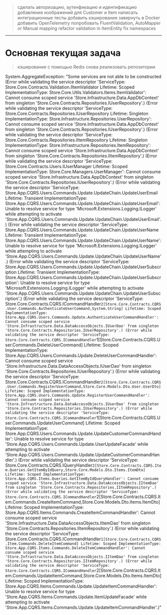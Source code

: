   > сделать авторизацию, аутенфикацию и идентификацию
  > добавление изображений для Customer и Item
  > написать интеграционные тесты
  > добавить кэширование
  > завернуть в Docker
  > добавить OpenTelemetry
  > попробовать FluentValidation, AutoMapper or Manual mapping
  > refactor validation in ItemEntity
  > fix namespaces
---
# Основная текущая задача
  > кэширование с помощью Redis
  > снова реализовать репозитории

System.AggregateException: "Some services are not able to be constructed (Error while validating the service descriptor 'ServiceType: Store.Core.Contracts.Validation.IItemValidator Lifetime: Scoped ImplementationType: Store.Core.Utils.Validators.Items.ItemValidator': Cannot consume scoped service 'Store.Infrastructure.Data.AppDbContext' from singleton 'Store.Core.Contracts.Repositories.IUserRepository'.) (Error while validating the service descriptor 'ServiceType: Store.Core.Contracts.Repositories.IUserRepository Lifetime: Singleton ImplementationType: Store.Infrastructure.Repositories.UserRepository': Cannot consume scoped service 'Store.Infrastructure.Data.AppDbContext' from singleton 'Store.Core.Contracts.Repositories.IUserRepository'.) (Error while validating the service descriptor 'ServiceType: Store.Core.Contracts.Repositories.IItemRepository Lifetime: Singleton ImplementationType: Store.Infrastructure.Repositories.ItemRepository': Cannot consume scoped service 'Store.Infrastructure.Data.AppDbContext' from singleton 'Store.Core.Contracts.Repositories.IItemRepository'.) (Error while validating the service descriptor 'ServiceType: Store.Core.Contracts.Users.IUserManager Lifetime: Scoped ImplementationType: Store.Core.Managers.UserManager': Cannot consume scoped service 'Store.Infrastructure.Data.AppDbContext' from singleton 'Store.Core.Contracts.Repositories.IUserRepository'.) (Error while validating the service descriptor 'ServiceType: Store.App.CQRS.Users.Commands.Update.UpdateChain.UpdateUserEmail Lifetime: Transient ImplementationType: Store.App.CQRS.Users.Commands.Update.UpdateChain.UpdateUserEmail': Unable to resolve service for type 'Microsoft.Extensions.Logging.ILogger' while attempting to activate 'Store.App.CQRS.Users.Commands.Update.UpdateChain.UpdateUserEmail'.) (Error while validating the service descriptor 'ServiceType: Store.App.CQRS.Users.Commands.Update.UpdateChain.UpdateUserName Lifetime: Transient ImplementationType: Store.App.CQRS.Users.Commands.Update.UpdateChain.UpdateUserName': Unable to resolve service for type 'Microsoft.Extensions.Logging.ILogger' while attempting to activate 'Store.App.CQRS.Users.Commands.Update.UpdateChain.UpdateUserName'.) (Error while validating the service descriptor 'ServiceType: Store.App.CQRS.Users.Commands.Update.UpdateChain.UpdateUserSubscription Lifetime: Transient ImplementationType: Store.App.CQRS.Users.Commands.Update.UpdateChain.UpdateUserSubscription': Unable to resolve service for type 'Microsoft.Extensions.Logging.ILogger' while attempting to activate 'Store.App.CQRS.Users.Commands.Update.UpdateChain.UpdateUserSubscription'.) (Error while validating the service descriptor 'ServiceType: Store.Core.Contracts.CQRS.ICommandHandler`2[Store.Core.Contracts.CQRS.User.Commands.AuthenticateUserCommand,System.String] Lifetime: Scoped ImplementationType: Store.App.CQRS.Users.Commands.Update.AuthenticateUserCommandHandler': Cannot consume scoped service 'Store.Infrastructure.Data.DataAccessObjects.IUserDao' from singleton 'Store.Core.Contracts.Repositories.IUserRepository'.) (Error while validating the service descriptor 'ServiceType: Store.Core.Contracts.CQRS.ICommandHandler`1[Store.Core.Contracts.CQRS.User.Commands.DeleteUserCommand] Lifetime: Scoped ImplementationType: Store.App.CQRS.Users.Commands.Update.DeleteUserCommandHandler': Cannot consume scoped service 'Store.Infrastructure.Data.DataAccessObjects.IUserDao' from singleton 'Store.Core.Contracts.Repositories.IUserRepository'.) (Error while validating the service descriptor 'ServiceType: Store.Core.Contracts.CQRS.ICommandHandler`2[Store.Core.Contracts.CQRS.User.Commands.RegisterUserCommand,Store.Core.Models.Dto.User.UserDto] Lifetime: Scoped ImplementationType: Store.App.CQRS.Users.Commands.Update.RegisterUserCommandHandler': Cannot consume scoped service 'Store.Infrastructure.Data.DataAccessObjects.IUserDao' from singleton 'Store.Core.Contracts.Repositories.IUserRepository'.) (Error while validating the service descriptor 'ServiceType: Store.Core.Contracts.CQRS.ICommandHandler`1[Store.Core.Contracts.CQRS.User.Commands.UpdateUserCommand] Lifetime: Scoped ImplementationType: Store.App.CQRS.Users.Commands.Update.UpdateCustomerCommandHandler': Unable to resolve service for type 'Store.App.CQRS.Users.Commands.Update.UserUpdateFacade' while attempting to activate 'Store.App.CQRS.Users.Commands.Update.UpdateCustomerCommandHandler'.) (Error while validating the service descriptor 'ServiceType: Store.Core.Contracts.CQRS.IQueryHandler`2[Store.Core.Contracts.CQRS.Item.Queries.GetItemByIdQuery,Store.Core.Models.Dto.Items.ItemDto] Lifetime: Scoped ImplementationType: Store.App.CQRS.Items.Queries.GetItemByIdQueryHandler': Cannot consume scoped service 'Store.Infrastructure.Data.DataAccessObjects.IItemDao' from singleton 'Store.Core.Contracts.Repositories.IItemRepository'.) (Error while validating the service descriptor 'ServiceType: Store.Core.Contracts.CQRS.ICommandHandler`2[Store.Core.Contracts.CQRS.Item.Commands.CreateItemCommand,Store.Core.Models.Dto.Items.ItemDto] Lifetime: Scoped ImplementationType: Store.App.CQRS.Items.Commands.CreateItemCommandHandler': Cannot consume scoped service 'Store.Infrastructure.Data.DataAccessObjects.IItemDao' from singleton 'Store.Core.Contracts.Repositories.IItemRepository'.) (Error while validating the service descriptor 'ServiceType: Store.Core.Contracts.CQRS.ICommandHandler`1[Store.Core.Contracts.CQRS.Item.Commands.DeleteItemCommand] Lifetime: Scoped ImplementationType: Store.App.CQRS.Items.Commands.DeleteItemCommandHandler': Cannot consume scoped service 'Store.Infrastructure.Data.DataAccessObjects.IItemDao' from singleton 'Store.Core.Contracts.Repositories.IItemRepository'.) (Error while validating the service descriptor 'ServiceType: Store.Core.Contracts.CQRS.ICommandHandler`2[Store.Core.Contracts.CQRS.Item.Commands.UpdateItemCommand,Store.Core.Models.Dto.Items.ItemDto] Lifetime: Scoped ImplementationType: Store.App.CQRS.Items.Commands.Update.UpdateItemCommandHandler': Unable to resolve service for type 'Store.App.CQRS.Items.Commands.Update.ItemUpdateFacade' while attempting to activate 'Store.App.CQRS.Items.Commands.Update.UpdateItemCommandHandler'.)"
